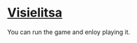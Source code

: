 # [Visielitsa](https://replit.com/@fsaidov11/Visielitsa)

You can run the game and enloy playing it.
